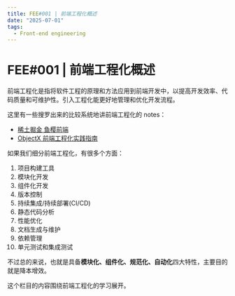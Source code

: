 ```yaml
---
title: FEE#001 | 前端工程化概述
date: "2025-07-01"
tags:
  - Front-end engineering
---
```


# FEE#001 | 前端工程化概述

前端工程化是指将软件工程的原理和方法应用到前端开发中，以提高开发效率、代码质量和可维护性。引入工程化能更好地管理和优化开发流程。

这里有一些搜罗出来的比较系统地讲前端工程化的 notes：

- [稀土掘金 鱼樱前端](https://juejin.cn/post/7448191774537842714?searchId=20250701143034089C91190A163A5B8DBE)
- [ObjectX 前端工程化实践指南](https://objectx-9.github.io/front_end_engineer_book/)

如果我们细分前端工程化，有很多个方面：

1. 项目构建工具
2. 模块化开发
3. 组件化开发
4. 版本控制
5. 持续集成/持续部署(CI/CD)
6. 静态代码分析
7. 性能优化
8. 文档生成与维护
9. 依赖管理
10. 单元测试和集成测试

不过总的来说，也就是具备**模块化、组件化、规范化、自动化**四大特性，主要目的就是降本增效。

这个栏目的内容围绕前端工程化的学习展开。
